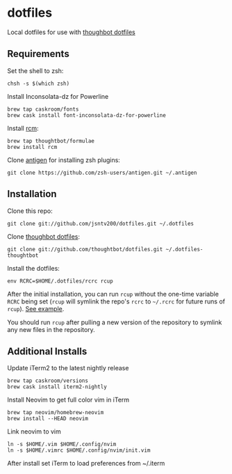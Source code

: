 dotfiles
========

Local dotfiles for use with
[thoughbot dotfiles](https://github.com/thoughtbot/dotfiles)


Requirements
------------

Set the shell to zsh:

    chsh -s $(which zsh)

Install Inconsolata-dz for Powerline

    brew tap caskroom/fonts
    brew cask install font-inconsolata-dz-for-powerline

Install [rcm](https://github.com/thoughtbot/rcm):

    brew tap thoughtbot/formulae
    brew install rcm

Clone [antigen](https://github.com/zsh-users/antigen) for installing zsh plugins:

    git clone https://github.com/zsh-users/antigen.git ~/.antigen


Installation
------------

Clone this repo:

    git clone git://github.com/jsntv200/dotfiles.git ~/.dotfiles

Clone [thoughbot dotfiles](https://github.com/thoughtbot/dotfiles):

    git clone git://github.com/thoughtbot/dotfiles.git ~/.dotfiles-thoughtbot

Install the dotfiles:

    env RCRC=$HOME/.dotfiles/rcrc rcup

After the initial installation, you can run `rcup` without the one-time variable
`RCRC` being set (`rcup` will symlink the repo's `rcrc` to `~/.rcrc` for future
runs of `rcup`). [See
example](https://github.com/thoughtbot/dotfiles/blob/master/rcrc).

You should run `rcup` after pulling a new version of the repository to symlink
any new files in the repository.

Additional Installs
-------------------

Update iTerm2 to the latest nightly release

    brew tap caskroom/versions
    brew cask install iterm2-nightly

Install Neovim to get full color vim in iTerm

    brew tap neovim/homebrew-neovim
    brew install --HEAD neovim

Link neovim to vim

    ln -s $HOME/.vim $HOME/.config/nvim
    ln -s $HOME/.vimrc $HOME/.config/nvim/init.vim

After install set iTerm to load preferences from ~/.iterm
